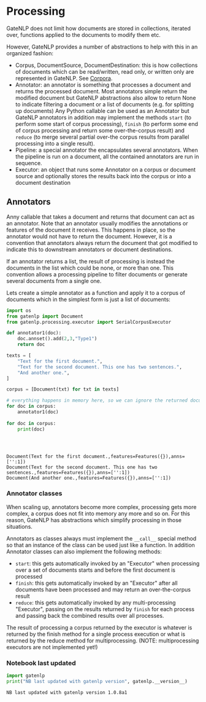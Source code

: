 # Processing


GateNLP does not limit how documents are stored in collections, iterated over, functions applied to the 
documents to modify them etc.

However, GateNLP provides a number of abstractions to help with this in an organized fashion:

* Corpus, DocumentSource, DocumentDestination: this is how collections of documents which can be read/written, 
  read only, or written only are represented in GateNLP. See [Corpora](corpora).
* Annotator: an annotator is something that processes a document and returns the processed document. Most 
  annotators simple return the modified document but GateNLP abstractions also allow to return None to indicate
  filtering a document or a list of documents (e.g. for splitting up documents)
  Any Python callable can be used as an Annotator but GateNLP annotators in addition may implement the methods
  `start` (to perform some start of corpus processing), `finish` (to perform some end of corpus processing and
  return some over-the-corpus result) and `reduce` (to merge several partial over-the corpus results from parallel 
  processing into a single result). 
* Pipeline: a special annotator the encapsulates several annotators. When the pipeline is run on a document, 
  all the contained annotators are run in sequence. 
* Executor: an object that runs some Annotator on a corpus or document source and optionally stores the results
  back into the corpus or into a document destination
  
  
## Annotators

Anny callable that takes a document and returns that document can act as an annotator. Note that an annotator
usually modifies the annotations or features of the document it receives. This happens in place, so the annotator would not have to return the document. However, it is a convention that annotators always return the document that got modified to indicate this to downstream annotators or document destinations. 

If an annotator returns a list, the result of processing is instead the documents in the list which could be none, or more than one. This convention allows a processing pipeline to filter documents or generate several documents from a single one. 

Lets create a simple annotator as a function and apply it to a corpus of documents which in the simplest form is just a list of documents:



```python
import os
from gatenlp import Document
from gatenlp.processing.executor import SerialCorpusExecutor
```


```python
def annotator1(doc):
    doc.annset().add(2,3,"Type1")
    return doc

texts = [
    "Text for the first document.",
    "Text for the second document. This one has two sentences.",
    "And another one.",
]

corpus = [Document(txt) for txt in texts]

# everything happens in memory here, so we can ignore the returned document
for doc in corpus:
    annotator1(doc)
    
for doc in corpus:
    print(doc)


    
```

    Document(Text for the first document.,features=Features({}),anns=['':1])
    Document(Text for the second document. This one has two sentences.,features=Features({}),anns=['':1])
    Document(And another one.,features=Features({}),anns=['':1])


### Annotator classes

When scaling up, annotators become more complex, processing gets more complex, a corpus does not fit into memory any more and so on. For this reason, GateNLP has abstractions which simplify processing in those situations. 

Annotators as classes always must implement the `__call__` special method so that an instance of the class can be used just like a function. In addition Annotator classes can also implement the following methods:

* `start`: this gets automatically invoked by an "Executor"  when processing over a set of documents starts and
  before the first document is processed
* `finish`: this gets automatically invoked by an "Executor" after all documents have been processed and may return an over-the-corpus result
* `reduce`: this gets automatically invoked by any multi-processing "Executor", passing on the results returned by `finish` for each process and passing back the combined results over all processes. 

The result of processing a corpus returned by the executor is whatever is returned by the finish method for a single process execution or what is returned by the reduce method for multiprocessing. (NOTE: multiprocessing executors are not implemented yet!)

### Notebook last updated


```python
import gatenlp
print("NB last updated with gatenlp version", gatenlp.__version__)
```

    NB last updated with gatenlp version 1.0.8a1

